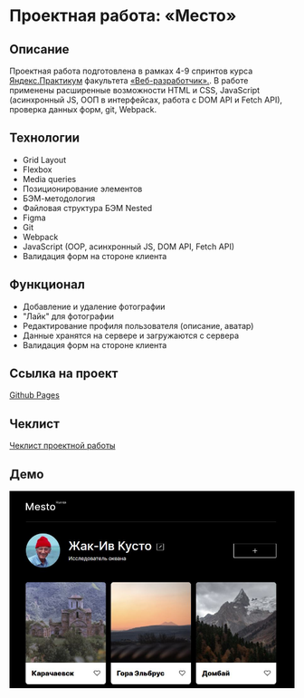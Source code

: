 # Проектная работа: «Место»

## Описание

Проектная работа подготовлена в рамках 4-9 спринтов курса [Яндекс.Практикум](https://practicum.yandex.ru/) факультета [«Веб-разработчик».](https://practicum.yandex.ru/web/). В работе применены расширенные возможности HTML и CSS, JavaScript (асинхронный JS, ООП в интерфейсах, работа с DOM API и Fetch API), проверка данных форм, git, Webpack.

## Технологии
* Grid Layout
* Flexbox
* Media queries
* Позиционирование элементов
* БЭМ-методология
* Файловая структура БЭМ Nested
* Figma
* Git
* Webpack
* JavaScript (OOP, асинхронный JS, DOM API, Fetch API)
* Валидация форм на стороне клиента

## Функционал
* Добавление и удаление фотографии
* "Лайк" для фотографии
* Редактирование профиля пользователя (описание, аватар)
* Данные хранятся на сервере и загружаются с сервера
* Валидация форм на стороне клиента

## Ссылка на проект
[Github Pages](https://mashafromrasha.github.io/mesto/)

## Чеклист
[Чеклист проектной работы](https://code.s3.yandex.net/web-developer/checklists-pdf/new-program/checklist-9.pdf)

## Демо
![demo](./images/demo.jpg)